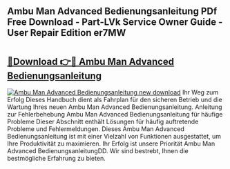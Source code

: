 ## Ambu Man Advanced Bedienungsanleitung PDf Free Download - Part-LVk Service Owner Guide - User Repair Edition er7MW

# <h2><a href="http://df1b16e.blite.top/?on=Ambu+Man+Advanced+Bedienungsanleitung">🔗Download 👉🔴 Ambu Man Advanced Bedienungsanleitung</a></h2>

[![Ambu Man Advanced Bedienungsanleitung new download](https://i.imgur.com/lujVjoI.png)](http://df1b16e.blite.top/?on=Ambu+Man+Advanced+Bedienungsanleitung)
Ihr Weg zum Erfolg Dieses Handbuch dient als Fahrplan für den sicheren Betrieb und die Wartung Ihres neuen Ambu Man Advanced Bedienungsanleitung. Anleitung zur Fehlerbehebung Ambu Man Advanced Bedienungsanleitung für häufige Probleme Dieser Abschnitt enthält Lösungen für häufig auftretende Probleme und Fehlermeldungen. Dieses Ambu Man Advanced Bedienungsanleitung ist mit einer Vielzahl von Funktionen ausgestattet, um Ihre Produktivität zu maximieren. Ihr Erfolg ist unsere Priorität Ambu Man Advanced BedienungsanleitungDD. Wir sind bestrebt, Ihnen die bestmögliche Erfahrung zu bieten.
